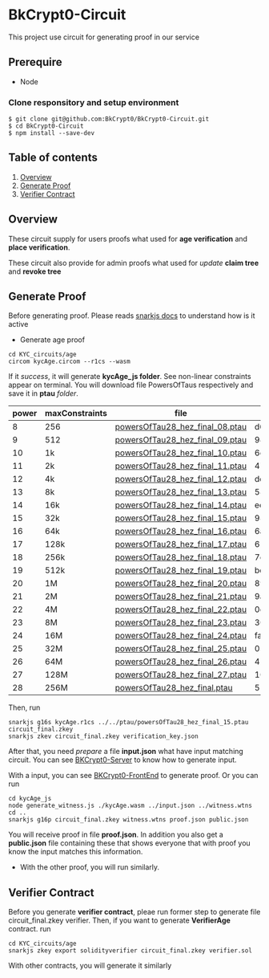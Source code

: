 # BkCrypt0-Circuit

This project use circuit for generating proof in our service

## Prerequire

- Node

### Clone responsitory and setup environment

```
$ git clone git@github.com:BkCrypt0/BkCrypt0-Circuit.git
$ cd BkCrypt0-Circuit
$ npm install --save-dev
```

## Table of contents

1. [Overview](#Overview)
2. [Generate Proof](#Generate-Proof)
3. [Verifier Contract](#Verifier-Contract)

## Overview

These circuit supply for users proofs what used for **age verification** and **place verification**.

These circuit also provide for admin proofs what used for _update_ **claim tree** and **revoke tree**

## Generate Proof

Before generating proof. Please reads [snarkjs docs](https://iden3-docs.readthedocs.io/en/latest/iden3_repos/snarkjs.html) to understand how is it active

- Generate age proof

```
cd KYC_circuits/age
circom kycAge.circom --r1cs --wasm
```

If it _success_, it will generate **kycAge_js folder**.
See non-linear constraints appear on terminal. You will download file PowersOfTaus respectively and save it in **ptau** _folder_.

| power | maxConstraints | file                                                                                                         | hash                                                                                                                             |
| ----- | -------------- | ------------------------------------------------------------------------------------------------------------ | -------------------------------------------------------------------------------------------------------------------------------- |
| 8     | 256            | [powersOfTau28_hez_final_08.ptau](https://hermez.s3-eu-west-1.amazonaws.com/powersOfTau28_hez_final_08.ptau) | d6a8fb3a04feb600096c3b791f936a578c4e664d262e4aa24beed1b7a9a96aa5eb72864d628db247e9293384b74b36ffb52ca8d148d6e1b8b51e279fdf57b583 |
| 9     | 512            | [powersOfTau28_hez_final_09.ptau](https://hermez.s3-eu-west-1.amazonaws.com/powersOfTau28_hez_final_09.ptau) | 94f108a80e81b5d932d8e8c9e8fd7f46cf32457e31462deeeef37af1b71c2c1b3c71fb0d9b59c654ec266b042735f50311f9fd1d4cadce47ab234ad163157cb5 |
| 10    | 1k             | [powersOfTau28_hez_final_10.ptau](https://hermez.s3-eu-west-1.amazonaws.com/powersOfTau28_hez_final_10.ptau) | 6cfeb8cda92453099d20120bdd0e8a5c4e7706c2da9a8f09ccc157ed2464d921fd0437fb70db42104769efd7d6f3c1f964bcf448c455eab6f6c7d863e88a5849 |
| 11    | 2k             | [powersOfTau28_hez_final_11.ptau](https://hermez.s3-eu-west-1.amazonaws.com/powersOfTau28_hez_final_11.ptau) | 47c282116b892e5ac92ca238578006e31a47e7c7e70f0baa8b687f0a5203e28ea07bbbec765a98dcd654bad618475d4661bfaec3bd9ad2ed12e7abc251d94d33 |
| 12    | 4k             | [powersOfTau28_hez_final_12.ptau](https://hermez.s3-eu-west-1.amazonaws.com/powersOfTau28_hez_final_12.ptau) | ded2694169b7b08e898f736d5de95af87c3f1a64594013351b1a796dbee393bd825f88f9468c84505ddd11eb0b1465ac9b43b9064aa8ec97f2b73e04758b8a4a |
| 13    | 8k             | [powersOfTau28_hez_final_13.ptau](https://hermez.s3-eu-west-1.amazonaws.com/powersOfTau28_hez_final_13.ptau) | 58efc8bf2834d04768a3d7ffcd8e1e23d461561729beaac4e3e7a47829a1c9066d5320241e124a1a8e8aa6c75be0ba66f65bc8239a0542ed38e11276f6fdb4d9 |
| 14    | 16k            | [powersOfTau28_hez_final_14.ptau](https://hermez.s3-eu-west-1.amazonaws.com/powersOfTau28_hez_final_14.ptau) | eeefbcf7c3803b523c94112023c7ff89558f9b8e0cf5d6cdcba3ade60f168af4a181c9c21774b94fbae6c90411995f7d854d02ebd93fb66043dbb06f17a831c1 |
| 15    | 32k            | [powersOfTau28_hez_final_15.ptau](https://hermez.s3-eu-west-1.amazonaws.com/powersOfTau28_hez_final_15.ptau) | 982372c867d229c236091f767e703253249a9b432c1710b4f326306bfa2428a17b06240359606cfe4d580b10a5a1f63fbed499527069c18ae17060472969ae6e |
| 16    | 64k            | [powersOfTau28_hez_final_16.ptau](https://hermez.s3-eu-west-1.amazonaws.com/powersOfTau28_hez_final_16.ptau) | 6a6277a2f74e1073601b4f9fed6e1e55226917efb0f0db8a07d98ab01df1ccf43eb0e8c3159432acd4960e2f29fe84a4198501fa54c8dad9e43297453efec125 |
| 17    | 128k           | [powersOfTau28_hez_final_17.ptau](https://hermez.s3-eu-west-1.amazonaws.com/powersOfTau28_hez_final_17.ptau) | 6247a3433948b35fbfae414fa5a9355bfb45f56efa7ab4929e669264a0258976741dfbe3288bfb49828e5df02c2e633df38d2245e30162ae7e3bcca5b8b49345 |
| 18    | 256k           | [powersOfTau28_hez_final_18.ptau](https://hermez.s3-eu-west-1.amazonaws.com/powersOfTau28_hez_final_18.ptau) | 7e6a9c2e5f05179ddfc923f38f917c9e6831d16922a902b0b4758b8e79c2ab8a81bb5f29952e16ee6c5067ed044d7857b5de120a90704c1d3b637fd94b95b13e |
| 19    | 512k           | [powersOfTau28_hez_final_19.ptau](https://hermez.s3-eu-west-1.amazonaws.com/powersOfTau28_hez_final_19.ptau) | bca9d8b04242f175189872c42ceaa21e2951e0f0f272a0cc54fc37193ff6648600eaf1c555c70cdedfaf9fb74927de7aa1d33dc1e2a7f1a50619484989da0887 |
| 20    | 1M             | [powersOfTau28_hez_final_20.ptau](https://hermez.s3-eu-west-1.amazonaws.com/powersOfTau28_hez_final_20.ptau) | 89a66eb5590a1c94e3f1ee0e72acf49b1669e050bb5f93c73b066b564dca4e0c7556a52b323178269d64af325d8fdddb33da3a27c34409b821de82aa2bf1a27b |
| 21    | 2M             | [powersOfTau28_hez_final_21.ptau](https://hermez.s3-eu-west-1.amazonaws.com/powersOfTau28_hez_final_21.ptau) | 9aef0573cef4ded9c4a75f148709056bf989f80dad96876aadeb6f1c6d062391f07a394a9e756d16f7eb233198d5b69407cca44594c763ab4a5b67ae73254678 |
| 22    | 4M             | [powersOfTau28_hez_final_22.ptau](https://hermez.s3-eu-west-1.amazonaws.com/powersOfTau28_hez_final_22.ptau) | 0d64f63dba1a6f11139df765cb690da69d9b2f469a1ddd0de5e4aa628abb28f787f04c6a5fb84a235ec5ea7f41d0548746653ecab0559add658a83502d1cb21b |
| 23    | 8M             | [powersOfTau28_hez_final_23.ptau](https://hermez.s3-eu-west-1.amazonaws.com/powersOfTau28_hez_final_23.ptau) | 3063a0bd81d68711197c8820a92466d51aeac93e915f5136d74f63c394ee6d88c5e8016231ea6580bec02e25d491f319d92e77f5c7f46a9caa8f3b53c0ea544f |
| 24    | 16M            | [powersOfTau28_hez_final_24.ptau](https://hermez.s3-eu-west-1.amazonaws.com/powersOfTau28_hez_final_24.ptau) | fa404d140d5819d39984833ca5ec3632cd4995f81e82db402371a4de7c2eae8687c62bc632a95b0c6aadba3fb02680a94e09174b7233ccd26d78baca2647c733 |
| 25    | 32M            | [powersOfTau28_hez_final_25.ptau](https://hermez.s3-eu-west-1.amazonaws.com/powersOfTau28_hez_final_25.ptau) | 0377d860cdb09a8a31ea1b0b8c04335614c8206357181573bf294c25d5ca7dff72387224fbd868897e6769f7805b3dab02854aec6d69d7492883b5e4e5f35eeb |
| 26    | 64M            | [powersOfTau28_hez_final_26.ptau](https://hermez.s3-eu-west-1.amazonaws.com/powersOfTau28_hez_final_26.ptau) | 418dee4a74b9592198bd8fd02ad1aea76f9cf3085f206dfd7d594c9e264ae919611b1459a1cc920c2f143417744ba9edd7b8d51e44be9452344a225ff7eead19 |
| 27    | 128M           | [powersOfTau28_hez_final_27.ptau](https://hermez.s3-eu-west-1.amazonaws.com/powersOfTau28_hez_final_27.ptau) | 10ffd99837c512ef99752436a54b9810d1ac8878d368fb4b806267bdd664b4abf276c9cd3c4b9039a1fa4315a0c326c0e8e9e8fe0eb588ffd4f9021bf7eae1a1 |
| 28    | 256M           | [powersOfTau28_hez_final.ptau](https://hermez.s3-eu-west-1.amazonaws.com/powersOfTau28_hez_final.ptau)       | 55c77ce8562366c91e7cda394cf7b7c15a06c12d8c905e8b36ba9cf5e13eb37d1a429c589e8eaba4c591bc4b88a0e2828745a53e170eac300236f5c1a326f41a |

Then, run
```
snarkjs g16s kycAge.r1cs ../../ptau/powersOfTau28_hez_final_15.ptau  circuit_final.zkey
snarkjs zkev circuit_final.zkey verification_key.json
```
After that, you need _prepare_ a file **input.json** what have input matching circuit. You can see [BKCrypt0-Server](https://github.com/BkCrypt0/BkCrypto-Server.git) to know how to generate input.

With a input, you can see [BKCrypt0-FrontEnd](https://github.com/BkCrypt0/BkCrypto-FrontEnd.git) to generate proof. Or you can run

```
cd kycAge_js
node generate_witness.js ./kycAge.wasm ../input.json ../witness.wtns
cd ..
snarkjs g16p circuit_final.zkey witness.wtns proof.json public.json
```

You will receive proof in file **proof.json**. In addition you also get a **public.json** file containing these that shows everyone that with proof you know the input matches this information.

- With the other proof, you will run similarly.

## Verifier Contract

Before you generate **verifier contract**, pleae run former step to generate file circuit_final.zkey verifier. Then, if you want to generate **VerifierAge** contract. run

```
cd KYC_circuits/age
snarkjs zkey export solidityverifier circuit_final.zkey verifier.sol
```

With other contracts, you will generate it similarly

